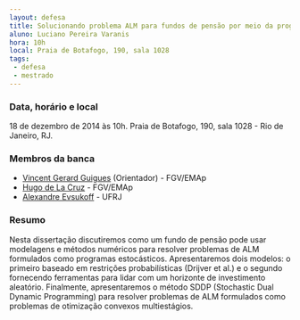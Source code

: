 ```yaml
---
layout: defesa
title: Solucionando problema ALM para fundos de pensão por meio da programação estocástica
aluno: Luciano Pereira Varanis
hora: 10h
local: Praia de Botafogo, 190, sala 1028
tags:
 - defesa
 - mestrado
---
```


### Data, horário e local

18 de dezembro de 2014 às 10h. Praia de Botafogo, 190, sala 1028 - Rio
de Janeiro, RJ.
 
### Membros da banca

- [Vincent Gerard Guigues](/people/vincent.guigues.html) (Orientador) - FGV/EMAp
- [Hugo de La Cruz](/people/hugo.cansino.html) - FGV/EMAp
- [Alexandre Evsukoff](http://lattes.cnpq.br/6443456845137235) - UFRJ
 
### Resumo
 
Nesta dissertação discutiremos como um fundo de pensão pode usar
modelagens e métodos numéricos para resolver problemas de ALM
formulados como programas estocásticos. Apresentaremos dois modelos: o
primeiro baseado em restrições probabilísticas (Drijver et al.) e o
segundo fornecendo ferramentas para lidar com um horizonte de
investimento aleatório. Finalmente, apresentaremos o método SDDP
(Stochastic Dual Dynamic Programming) para resolver problemas de ALM
formulados como problemas de otimização convexos multiestágios.
